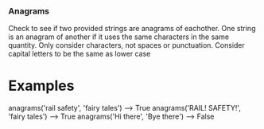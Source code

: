 ### Anagrams
Check to see if two provided strings are anagrams of eachother.
One string is an anagram of another if it uses the same characters
in the same quantity. Only consider characters, not spaces
or punctuation. Consider capital letters to be the same as lower case

# Examples
  anagrams('rail safety', 'fairy tales') --> True
  anagrams('RAIL! SAFETY!', 'fairy tales') --> True
  anagrams('Hi there', 'Bye there') --> False
